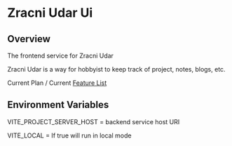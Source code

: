 # Zracni Udar Ui

## Overview
The frontend service for Zracni Udar

Zracni Udar is a way for hobbyist to keep track of project, notes, blogs, etc.

Current Plan / Current [Feature List](https://github.com/horvatic/zracni-udar-design/blob/main/features.md)

## Environment Variables
VITE_PROJECT_SERVER_HOST = backend service host URI

VITE_LOCAL = If true will run in local mode